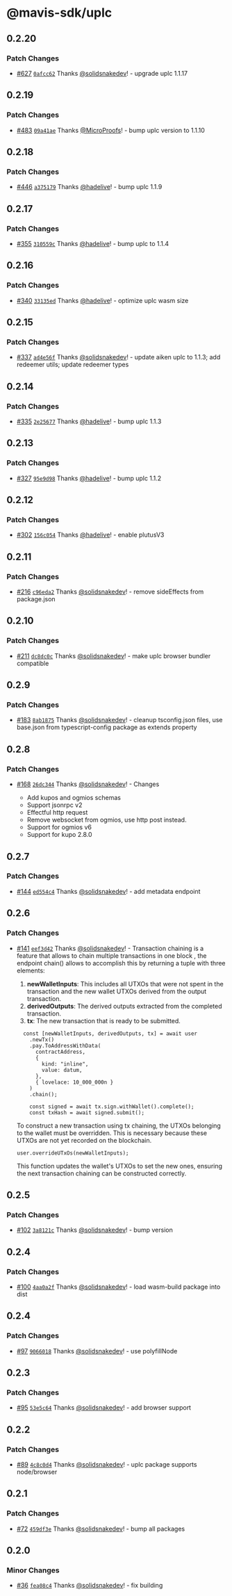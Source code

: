 # @mavis-sdk/uplc

## 0.2.20

### Patch Changes

- [#627](https://github.com/Anastasia-Labs/lucid-evolution/pull/627) [`0afcc62`](https://github.com/Anastasia-Labs/lucid-evolution/commit/0afcc62228428beb3d47b66f63fa9d8becb07f10) Thanks [@solidsnakedev](https://github.com/solidsnakedev)! - upgrade uplc 1.1.17

## 0.2.19

### Patch Changes

- [#483](https://github.com/Anastasia-Labs/lucid-evolution/pull/483) [`09a41ae`](https://github.com/Anastasia-Labs/lucid-evolution/commit/09a41ae8b7030dd3f4e04d6721e1d9fa77e02b12) Thanks [@MicroProofs](https://github.com/MicroProofs)! - bump uplc version to 1.1.10

## 0.2.18

### Patch Changes

- [#446](https://github.com/Anastasia-Labs/lucid-evolution/pull/446) [`a375179`](https://github.com/Anastasia-Labs/lucid-evolution/commit/a375179960e0d17a17d97474c53b9f285c9d5ad0) Thanks [@hadelive](https://github.com/hadelive)! - bump uplc 1.1.9

## 0.2.17

### Patch Changes

- [#355](https://github.com/Anastasia-Labs/lucid-evolution/pull/355) [`310559c`](https://github.com/Anastasia-Labs/lucid-evolution/commit/310559c2241c3fd4564b33db8f46fd2fc1d5e936) Thanks [@hadelive](https://github.com/hadelive)! - bump uplc to 1.1.4

## 0.2.16

### Patch Changes

- [#340](https://github.com/Anastasia-Labs/lucid-evolution/pull/340) [`33135ed`](https://github.com/Anastasia-Labs/lucid-evolution/commit/33135ed8532a3140025751cbc7e1b7efae74545d) Thanks [@hadelive](https://github.com/hadelive)! - optimize uplc wasm size

## 0.2.15

### Patch Changes

- [#337](https://github.com/Anastasia-Labs/lucid-evolution/pull/337) [`ad4e56f`](https://github.com/Anastasia-Labs/lucid-evolution/commit/ad4e56f9556e99b6b534dd476ca5fc38f6fcd3d6) Thanks [@solidsnakedev](https://github.com/solidsnakedev)! - update aiken uplc to 1.1.3; add redeemer utils; update redeemer types

## 0.2.14

### Patch Changes

- [#335](https://github.com/Anastasia-Labs/lucid-evolution/pull/335) [`2e25677`](https://github.com/Anastasia-Labs/lucid-evolution/commit/2e256779181e0f79ccbf0f1eaaae432795d4315d) Thanks [@hadelive](https://github.com/hadelive)! - bump uplc 1.1.3

## 0.2.13

### Patch Changes

- [#327](https://github.com/Anastasia-Labs/lucid-evolution/pull/327) [`95e9d98`](https://github.com/Anastasia-Labs/lucid-evolution/commit/95e9d983692e15ac114c2b4cf3496f6854d23bed) Thanks [@hadelive](https://github.com/hadelive)! - bump uplc 1.1.2

## 0.2.12

### Patch Changes

- [#302](https://github.com/Anastasia-Labs/lucid-evolution/pull/302) [`156c054`](https://github.com/Anastasia-Labs/lucid-evolution/commit/156c0546b15c8ea8d8a8c7c3eb1ba5d78ed60fc1) Thanks [@hadelive](https://github.com/hadelive)! - enable plutusV3

## 0.2.11

### Patch Changes

- [#216](https://github.com/Anastasia-Labs/lucid-evolution/pull/216) [`c96eda2`](https://github.com/Anastasia-Labs/lucid-evolution/commit/c96eda240092a640f0884a8e3071fc5a31b89fcf) Thanks [@solidsnakedev](https://github.com/solidsnakedev)! - remove sideEffects from package.json

## 0.2.10

### Patch Changes

- [#211](https://github.com/Anastasia-Labs/lucid-evolution/pull/211) [`dc8dc0c`](https://github.com/Anastasia-Labs/lucid-evolution/commit/dc8dc0c76cf2f9666f7e4c6a2452911f4ea6b007) Thanks [@solidsnakedev](https://github.com/solidsnakedev)! - make uplc browser bundler compatible

## 0.2.9

### Patch Changes

- [#183](https://github.com/Anastasia-Labs/lucid-evolution/pull/183) [`8ab1875`](https://github.com/Anastasia-Labs/lucid-evolution/commit/8ab187531e496bd764651328088e99fc09304ca3) Thanks [@solidsnakedev](https://github.com/solidsnakedev)! - cleanup tsconfig.json files, use base.json from typescript-config package as extends property

## 0.2.8

### Patch Changes

- [#168](https://github.com/Anastasia-Labs/lucid-evolution/pull/168) [`26dc344`](https://github.com/Anastasia-Labs/lucid-evolution/commit/26dc34466e74a8af6b6952dcd705d6f67f9660d0) Thanks [@solidsnakedev](https://github.com/solidsnakedev)! - Changes

  - Add kupos and ogmios schemas
  - Support jsonrpc v2
  - Effectful http request
  - Remove websocket from ogmios, use http post instead.
  - Support for ogmios v6
  - Support for kupo 2.8.0

## 0.2.7

### Patch Changes

- [#144](https://github.com/Anastasia-Labs/lucid-evolution/pull/144) [`ed554c4`](https://github.com/Anastasia-Labs/lucid-evolution/commit/ed554c45ed4664568af31a6c1cecb2eb5464cab5) Thanks [@solidsnakedev](https://github.com/solidsnakedev)! - add metadata endpoint

## 0.2.6

### Patch Changes

- [#141](https://github.com/Anastasia-Labs/lucid-evolution/pull/141) [`eef3d42`](https://github.com/Anastasia-Labs/lucid-evolution/commit/eef3d421b4cdf12638169ece49e4c00fce6e3356) Thanks [@solidsnakedev](https://github.com/solidsnakedev)! - Transaction chaining is a feature that allows to chain multiple transactions in one block , the endpoint chain() allows to accomplish this by returning a tuple with three elements:

  1. **newWalletInputs**: This includes all UTXOs that were not spent in the transaction and the new wallet UTXOs derived from the output transaction.
  2. **derivedOutputs**: The derived outputs extracted from the completed transaction.
  3. **tx**: The new transaction that is ready to be submitted.

  ```
    const [newWalletInputs, derivedOutputs, tx] = await user
      .newTx()
      .pay.ToAddressWithData(
        contractAddress,
        {
          kind: "inline",
          value: datum,
        },
        { lovelace: 10_000_000n }
      )
      .chain();

      const signed = await tx.sign.withWallet().complete();
      const txHash = await signed.submit();
  ```

  To construct a new transaction using tx chaining, the UTXOs belonging to the wallet must be overridden. This is necessary because these UTXOs are not yet recorded on the blockchain.

  ```
  user.overrideUTxOs(newWalletInputs);
  ```

  This function updates the wallet's UTXOs to set the new ones, ensuring the next transaction chaining can be constructed correctly.

## 0.2.5

### Patch Changes

- [#102](https://github.com/Anastasia-Labs/lucid-evolution/pull/102) [`3a8121c`](https://github.com/Anastasia-Labs/lucid-evolution/commit/3a8121cdd768970a68447019701520c2b2ab2b1e) Thanks [@solidsnakedev](https://github.com/solidsnakedev)! - bump version

## 0.2.4

### Patch Changes

- [#100](https://github.com/Anastasia-Labs/lucid-evolution/pull/100) [`4aa0a2f`](https://github.com/Anastasia-Labs/lucid-evolution/commit/4aa0a2f87c35998348c5313ebb562ff262365653) Thanks [@solidsnakedev](https://github.com/solidsnakedev)! - load wasm-build package into dist

## 0.2.4

### Patch Changes

- [#97](https://github.com/Anastasia-Labs/lucid-evolution/pull/97) [`9066018`](https://github.com/Anastasia-Labs/lucid-evolution/commit/90660185c2ce1ddd30b63c2e126e8e689b419deb) Thanks [@solidsnakedev](https://github.com/solidsnakedev)! - use polyfillNode

## 0.2.3

### Patch Changes

- [#95](https://github.com/Anastasia-Labs/lucid-evolution/pull/95) [`53e5c64`](https://github.com/Anastasia-Labs/lucid-evolution/commit/53e5c64ce67a8345d949bdad93065b5750615c36) Thanks [@solidsnakedev](https://github.com/solidsnakedev)! - add browser support

## 0.2.2

### Patch Changes

- [#89](https://github.com/Anastasia-Labs/lucid-evolution/pull/89) [`4c8c0d4`](https://github.com/Anastasia-Labs/lucid-evolution/commit/4c8c0d406d66770b1c6104f590b92cf0849b5ad5) Thanks [@solidsnakedev](https://github.com/solidsnakedev)! - uplc package supports node/browser

## 0.2.1

### Patch Changes

- [#72](https://github.com/Anastasia-Labs/lucid-evolution/pull/72) [`459df3e`](https://github.com/Anastasia-Labs/lucid-evolution/commit/459df3e95fd55ccdf48fc9cd63e850c053d2f470) Thanks [@solidsnakedev](https://github.com/solidsnakedev)! - bump all packages

## 0.2.0

### Minor Changes

- [#36](https://github.com/Anastasia-Labs/lucid-evolution/pull/36) [`fea08c4`](https://github.com/Anastasia-Labs/lucid-evolution/commit/fea08c44cdc52e58ed7a20ab4dc2566e708e8a21) Thanks [@solidsnakedev](https://github.com/solidsnakedev)! - fix building
